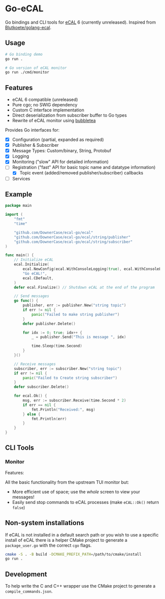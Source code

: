 # Go-eCAL

Go bindings and CLI tools for [eCAL](https://github.com/eclipse-ecal/ecal) 6 (currently unreleased).
Inspired from [Blutkoete/golang-ecal](https://github.com/Blutkoete/golang-ecal).

## Usage

```sh
# Go binding demo
go run .

# Go version of eCAL monitor
go run ./cmd/monitor
```

## Features

- eCAL 6 compatible (unreleased)
- Pure cgo; no SWIG dependency
- Custom C interface implementation
- Direct deserialization from subscriber buffer to Go types
- Rewrite of eCAL monitor using [bubbletea](https://github.com/charmbracelet/bubbletea)

Provides Go interfaces for:
- [x] Configuration (partial, expanded as required)
- [x] Publisher & Subscriber
- [x] Message Types: Custom/binary, String, Protobuf
- [x] Logging
- [x] Monitoring ("slow" API for detailed information)
- [ ] Registration ("fast" API for basic topic name and datatype information)
  - [x] Topic event (added/removed publisher/subscriber) callbacks 
- [ ] Services

## Example

```go
package main

import (
	"fmt"
	"time"

	"github.com/DownerCase/ecal-go/ecal"
	"github.com/DownerCase/ecal-go/ecal/string/publisher"
	"github.com/DownerCase/ecal-go/ecal/string/subscriber"
)

func main() {
	// Initialize eCAL
	ecal.Initialize(
		ecal.NewConfig(ecal.WithConsoleLogging(true), ecal.WithConsoleLogAll()),
		"Go eCAL!",
		ecal.CDefault,
	)
	defer ecal.Finalize() // Shutdown eCAL at the end of the program

	// Send messages
	go func() {
		publisher, err := publisher.New("string topic")
		if err != nil {
			panic("Failed to make string publisher")
		}
		defer publisher.Delete()

		for idx := 0; true; idx++ {
			_ = publisher.Send("This is message ", idx)

			time.Sleep(time.Second)
		}
	}()

	// Receive messages
	subscriber, err := subscriber.New("string topic")
	if err != nil {
		panic("Failed to Create string subscriber")
	}
	defer subscriber.Delete()

	for ecal.Ok() {
		msg, err := subscriber.Receive(time.Second * 2)
		if err == nil {
			fmt.Println("Received:", msg)
		} else {
			fmt.Println(err)
		}
	}
}
```

## CLI Tools

### Monitor

Features:

All the basic functionality from the upstream TUI monitor but:

- More efficient use of space; use the _whole_ screen to view your messages!
- Easily send stop commands to eCAL processes (make `eCAL::Ok()` return `false`)

## Non-system installations

If eCAL is not installed in a default search path or you wish to use a specific
install of eCAL there is a helper CMake project to generate a `package_user.go`
with the correct `cgo` flags.

```sh
cmake -S . -B build -DCMAKE_PREFIX_PATH=/path/to/cmake/install
go run .
```

## Development

To help write the C and C++ wrapper use the CMake project to generate a
`compile_commands.json`.

